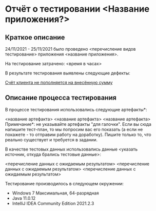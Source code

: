 # Отчёт о тестировании <Название приложения?>

## Краткое описание
24/11/2021 - 25/11/2021 было проведено <перечисление видов тестирование> приложения <название приложения>.

На тестирование затрачено: <время в часах>

В результате тестирования выявлены следующие дефекты:

[Счёт клиента не пополняется на внесённую сумму](https://github.com/victoria6991/money_transfer/issues/1#issue-1063851955)

## Описание процесса тестирования
В процессе тестирования использовались следующие артефакты*:

<название артефакта>
<название артефакта>
<название артефакта>
Примечание*: не указывайте артефакты "для галочки". Если вы сюда напишите тест-план, то мы попросим вас его показать (а если не покажете - то отправим работу на доработку). Пишите только то, что реально существует и требуется в задании.

В качестве тестовых данных использовались данные <указать источник, откуда брались тестовые данные>:

<перечисление данных с ожидаемым результатом>
<перечисление данных с ожидаемым результатом>
<перечисление данных с ожидаемым результатом>

Тестирование производилось в следующем окружении:

* Windows 7 Максимальная, 64-разрядная
* Java 11.0.12
* IntelliJ IDEA Community Edition 2021.2.3
